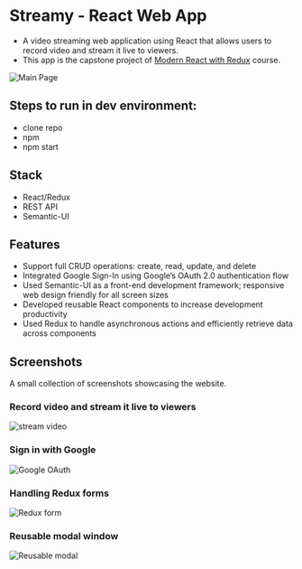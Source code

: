 # Streamy - React Web App
- A video streaming web application using React that allows users to record video and stream it live to viewers.
- This app is the capstone project of [Modern React with Redux](https://www.udemy.com/course/react-redux) course.

![Main Page](https://user-images.githubusercontent.com/92637601/195698575-53765acf-1faa-430d-bf4b-eb5023012866.png)

## Steps to run in dev environment:

- clone repo
- npm
- npm start

## Stack
- React/Redux
- REST API
- Semantic-UI

## Features
- Support full CRUD operations: create, read, update, and delete
- Integrated Google Sign-In using Google’s OAuth 2.0 authentication flow
- Used Semantic-UI as a front-end development framework; responsive web design friendly for all screen sizes
- Developed reusable React components to increase development productivity
- Used Redux to handle asynchronous actions and efficiently retrieve data across components

## Screenshots
A small collection of screenshots showcasing the website.

### Record video and stream it live to viewers
![stream video](https://user-images.githubusercontent.com/92637601/195703174-83fa65db-d7fa-49f4-9981-dda2f98875ef.png)

### Sign in with Google
![Google OAuth](https://user-images.githubusercontent.com/92637601/195702478-66c4d06b-5a66-4e17-aee5-18f29b847440.png)

### Handling Redux forms
![Redux form](https://user-images.githubusercontent.com/92637601/195703441-e70cd266-feec-47b1-9ca2-20d092c18da3.png)

### Reusable modal window
![Reusable modal](https://user-images.githubusercontent.com/92637601/195700162-ff9d1501-402c-4583-8898-c043bbe4db2d.png)
